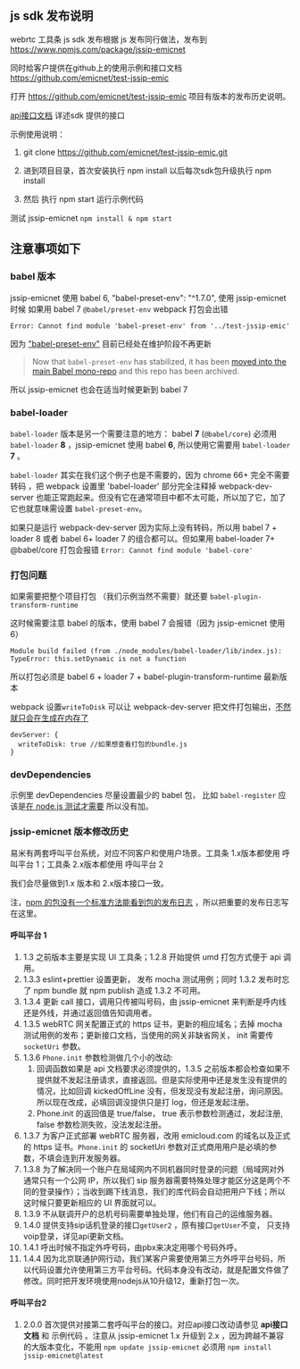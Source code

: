 ##  js sdk 发布说明 

webrtc 工具条 js sdk 发布根据 js 发布同行做法，发布到 https://www.npmjs.com/package/jssip-emicnet

同时给客户提供在github上的使用示例和接口文档 https://github.com/emicnet/test-jssip-emic 

打开 https://github.com/emicnet/test-jssip-emic 项目有版本的发布历史说明。

[api接口文档](https://github.com/emicnet/test-jssip-emic/blob/master/api接口文档.pdf) 详述sdk 提供的接口 

示例使用说明：

1. git clone https://github.com/emicnet/test-jssip-emic.git 

2. 进到项目目录，首次安装执行 npm install 以后每次sdk包升级执行 npm install

3. 然后 执行 npm start 运行示例代码


测试 jssip-emicnet `npm install & npm start`

## 注意事项如下

### babel 版本

jssip-emicnet 使用 babel 6, "babel-preset-env": "^1.7.0",
使用 jssip-emicnet 时候 如果用 babel 7 `@babel/preset-env` webpack 打包会出错

`Error: Cannot find module 'babel-preset-env' from '../test-jssip-emic'`

因为 ["babel-preset-env"](https://www.npmjs.com/package/babel-preset-env) 目前已经处在维护阶段不再更新

> Now that `babel-preset-env` has stabilized, it has been [moved into the main Babel mono-repo](https://github.com/babel/babel/tree/master/packages/babel-preset-env) and this repo has been archived.

所以 jssip-emicnet 也会在适当时候更新到 babel 7

### babel-loader

`babel-loader` 版本是另一个需要注意的地方： babel **7** (`@babel/core`) 必须用 `babel-loader` **8** ，jssip-emicnet 使用 babel **6**, 所以使用它需要用 `babel-loader` **7** 。

`babel-loader` 其实在我们这个例子也是不需要的，因为 chrome 66+ 完全不需要转码 ，把 webpack 设置里 'babel-loader' 部分完全注释掉 webpack-dev-server 也能正常跑起来。但没有它在通常项目中都不太可能，所以加了它，加了它也就意味需设置 `babel-preset-env`。

如果只是运行 webpack-dev-server 因为实际上没有转码，所以用 babel 7 + loader 8 或者 babel 6+ loader 7 的组合都可以。但如果用 babel-loader 7+ @babel/core 打包会报错 `Error: Cannot find module 'babel-core'`

### 打包问题

如果需要把整个项目打包 （我们示例当然不需要）就还要 `babel-plugin-transform-runtime`

这时候需要注意 babel 的版本，使用 babel 7 会报错（因为 jssip-emicnet 使用 6）

```
Module build failed (from ./node_modules/babel-loader/lib/index.js):
TypeError: this.setDynamic is not a function
```

所以打包必须是 babel 6 + loader 7 + babel-plugin-transform-runtime 最新版本

webpack 设置`writeToDisk` 可以让 webpack-dev-server 把文件打包输出，[不然就只会在生成在内存了](https://stackoverflow.com/questions/33318457/bundle-js-file-output-and-webpack-dev-server)

```
devServer: {
  writeToDisk: true //如果想查看打包的bundle.js
}
```

### devDependencies

示例里 devDependencies 尽量设置最少的 babel 包， 比如 `babel-register` 应该是[在 node.js 测试才需要](https://x-team.com/blog/setting-up-javascript-testing-tools-for-es6/) 所以没有加。

### jssip-emicnet 版本修改历史

易米有两套呼叫平台系统，对应不同客户和使用户场景。工具条 1.x版本都使用 呼叫平台 1；工具条 2.x版本都使用 呼叫平台 2

我们会尽量做到1.x 版本和 2.x版本接口一致。

注，[npm 的包没有一个标准方法能看到包的发布日志](https://stackoverflow.com/questions/34971504/how-do-i-see-the-release-notes-for-an-npm-package-before-i-upgrade) ，所以把重要的发布日志写在这里。

#### 呼叫平台 1

1. 1.3 之前版本主要是实现 UI 工具条；1.2.8 开始提供 umd 打包方式便于 api 调用。
2. 1.3.3 eslint+prettier 设置更新， 发布 mocha 测试用例；同时 1.3.2 发布时忘了 npm bundle 就 npm publish 造成 1.3.2 不可用。
3. 1.3.4 更新 call 接口，调用只传被叫号码，由 jssip-emicnet 来判断是呼内线还是外线，并通过返回值告知调用者。
4. 1.3.5 webRTC 网关配置正式的 https 证书，更新的相应域名；去掉 mocha 测试用例的发布；更新接口文档，当使用的网关非缺省网关， init 需要传 `socketUri` 参数。
5. 1.3.6 `Phone.init` 参数检测做几个小的改动:
    1. 回调函数如果是 api 文档要求必须提供的，1.3.5 之前版本都会检查如果不提供就不发起注册请求，直接返回。但是实际使用中还是发生没有提供的情况，比如回调 kickedOffLine 没有，但发现没有发起注册，询问原因。所以现在改成，必填回调没提供只是打 log，但还是发起注册。
    2. Phone.init 的返回值是 true/false， true 表示参数检测通过，发起注册, false 参数检测失败，没法发起注册。
6. 1.3.7 为客户正式部署 webRTC 服务器，改用 emicloud.com 的域名以及正式的 https 证书。`Phone.init` 的 socketUri 参数对正式商用用户是必填的参数，不填会连到开发服务器。
7. 1.3.8 为了解决同一个账户在局域网内不同机器同时登录的问题（局域网对外通常只有一个公网 IP，所以我们 sip 服务器需要特殊处理才能区分这是两个不同的登录操作）；当收到踢下线消息，我们的库代码会自动把用户下线；所以这时候只要更新相应的 UI 界面就可以。
8. 1.3.9 不从联调开户的总机号码需要单独处理，他们有自己的运维服务器。
9. 1.4.0 提供支持sip话机登录的接口`getUser2` ，原有接口`getUser`不变， 只支持voip登录，详见api更新文档。
10. 1.4.1 呼出时候不指定外呼号码，由pbx来决定用哪个号码外呼。
11. 1.4.4 因为北京联通护网行动，我们某客户需要使用第三方外呼平台号码，所以代码设置允许使用第三方平台号码。代码本身没有改动，就是配置文件做了修改。同时把开发环境使用nodejs从10升级12，重新打包一次。



#### 呼叫平台2

1. 2.0.0 首次提供对接第二套呼叫平台的接口。对应api接口改动请参见 **api接口文档**  和 示例代码 。注意从   jssip-emicnet 1.x 升级到 2.x ，因为跨越不兼容的大版本变化，不能用 `npm update jssip-emicnet` 必须用 `npm install jssip-emicnet@latest`

